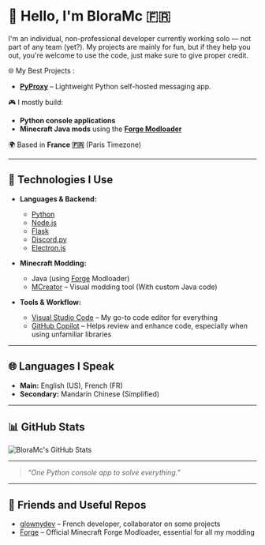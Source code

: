 # 👋 Hello, I'm BloraMc 🇫🇷

I'm an individual, non-professional developer currently working solo — not part of any team (yet?).
My projects are mainly for fun, but if they help you out, you're welcome to use the code, just make sure to give proper credit.

🌐 My Best Projects : 
- [**PyProxy**](https://files.minecraftforge.net/) – Lightweight Python self-hosted messaging app.

🎮 I mostly build:
- **Python console applications**
- **Minecraft Java mods** using the [**Forge Modloader**](https://files.minecraftforge.net/)

🌍 Based in **France 🇫🇷** (Paris Timezone)

---

## 🔧 Technologies I Use

- **Languages & Backend:**
  - [Python](https://www.python.org/)
  - [Node.js](https://nodejs.org/)
  - [Flask](https://flask.palletsprojects.com/)
  - [Discord.py](https://discordpy.readthedocs.io/)
  - [Electron.js](https://www.electronjs.org/)

- **Minecraft Modding:**
  - Java (using [Forge](https://mcforge.readthedocs.io/) Modloader)
  - [MCreator](https://mcreator.net/) – Visual modding tool (With custom Java code)

- **Tools & Workflow:**
  - [Visual Studio Code](https://code.visualstudio.com/) – My go-to code editor for everything
  - [GitHub Copilot](https://github.com/features/copilot) – Helps review and enhance code, especially when using unfamiliar libraries

---

## 🌐 Languages I Speak

- **Main:** English (US), French (FR)  
- **Secondary:** Mandarin Chinese (Simplified)

---

## 📊 GitHub Stats

![BloraMc's GitHub Stats](https://github-readme-stats.vercel.app/api?username=BloraMc&show_icons=true&theme=tokyonight)

---

> _“One Python console app to solve everything.”_

---


## 🤝 Friends and Useful Repos

- [glownydev](https://github.com/glownydev) – French developer, collaborator on some projects  
- [Forge](https://github.com/MinecraftForge/MinecraftForge) – Official Minecraft Forge Modloader, essential for all my modding
